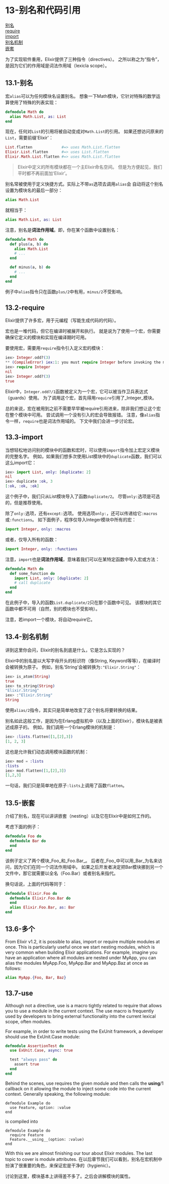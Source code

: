 13-别名和代码引用
=================
[别名](#131-%E5%88%AB%E5%90%8D)    
[require](#132-require)    
[import](#133-import)    
[别名机制](#134-%E5%88%AB%E5%90%8D%E6%9C%BA%E5%88%B6)    
[嵌套](#135-%E5%B5%8C%E5%A5%97)   

为了实现软件重用，Elixir提供了三种指令（directives）。
之所以称之为“指令”，是因为它们的作用域是词法作用域（lexicla scope）。

## 13.1-别名
宏```alias```可以为任何模块名设置别名。
想象一下Math模块，它针对特殊的数学运算使用了特殊的列表实现：
```elixir
defmodule Math do
  alias Math.List, as: List
end
```   

现在，任何对```List```的引用将被自动变成对```Math.List```的引用。
如果还想访问原来的```List```，需要前缀'Elixir'：
```elixir
List.flatten             #=> uses Math.List.flatten
Elixir.List.flatten      #=> uses List.flatten
Elixir.Math.List.flatten #=> uses Math.List.flatten
```

>Elixir中定义的所有模块都在一个主Elixir命名空间。
但是为方便起见，我们平时都不再前面加‘Elixir’。

别名常被使用于定义快捷方式。实际上不带```as```选项去调用```alias```会
自动将这个别名设置为模块名的最后一部分：
```elixir
alias Math.List
```
就相当于：
```elixir
alias Math.List, as: List
```

注意，别名是**词法作用域**。即，你在某个函数中设置别名：
```elixir
defmodule Math do
  def plus(a, b) do
    alias Math.List
    # ...
  end

  def minus(a, b) do
    # ...
  end
end
```
例子中```alias```指令只在函数```plus/2```中有用，```minus/2```不受影响。

## 13.2-require
Elixir提供了许多宏，用于元编程（写能生成代码的代码）。

宏也是一堆代码，但它在编译时被展开和执行。
就是说为了使用一个宏，你需要确保它定义的模块和实现在编译期时可用。   

要使用宏，需要用```require```指令引入定义宏的模块：
```elixir
iex> Integer.odd?(3)
** (CompileError) iex:1: you must require Integer before invoking the macro Integer.odd?/1
iex> require Integer
nil
iex> Integer.odd?(3)
true
```

Elixir中，```Integer.odd?/1```函数被定义为一个宏，它可以被当作卫兵表达式（guards）使用。
为了调用这个宏，首先得用```require```引用了_Integer_模块。   

总的来说，宏在被用到之前不需要早早被require引用进来，除非我们想让这个宏在整个模块中可用。
尝试调用一个没有引入的宏会导致报错。
注意，像```alias```指令一样，```require```也是词法作用域的。
下文中我们会进一步讨论宏。

## 13.3-import
当想轻松地访问别的模块中的函数和宏时，可以使用```import```指令加上宏定义模块的完整名字。
例如，如果我们想多次使用List模块中的```duplicate```函数，我们可以这么import它：
```elixir
iex> import List, only: [duplicate: 2]
nil
iex> duplicate :ok, 3
[:ok, :ok, :ok]
```

这个例子中，我们只从List模块导入了函数```duplicate/2```。
尽管```only:```选项是可选的，但是推荐使用。   

除了```only:```选项，还有```except:```选项。
使用选项```only:```，还可以传递给它```:macros```或```:functions```。
如下面例子，程序仅导入Integer模块中所有的宏：
```elixir
import Integer, only: :macros
```
或者，仅导入所有的函数：
```elixir
import Integer, only: :functions
```

注意，```import```也是**词法作用域**，意味着我们可以在某特定函数中导入宏或方法：
```elixir
defmodule Math do
  def some_function do
    import List, only: [duplicate: 2]
    # call duplicate
  end
end
```
在此例子中，导入的函数```List.duplicate/2```只在那个函数中可见。
该模块的其它函数中都不可用（自然，别的模块也不受影响）。

注意，若import一个模块，将自动require它。

## 13.4-别名机制
讲到这里你会问，Elixir的别名到底是什么，它是怎么实现的？   

Elixir中的别名是以大写字母开头的标识符（像String, Keyword等等），在编译时会被转换为原子。
例如，别名‘String’会被转换为```:"Elixir.String"```：
```elixir
iex> is_atom(String)
true
iex> to_string(String)
"Elixir.String"
iex> :"Elixir.String"
String
```

使用```alias/2```指令，其实只是简单地改变了这个别名将要转换的结果。

别名如此这般工作，是因为在Erlang虚拟机中（以及上面的Elixir），模块名是被表述成原子的。
例如，我们调用一个Erlang模块的机制是：
```elixir
iex> :lists.flatten([1,[2],3])
[1, 2, 3]
```

这也是允许我们动态调用模块函数的机制：
```elixir
iex> mod = :lists
:lists
iex> mod.flatten([1,[2],3])
[1,2,3]
```
一句话，我们只是简单地在原子```:lists```上调用了函数```flatten```。

## 13.5-嵌套
介绍了别名，现在可以讲讲嵌套（nesting）以及它在Elixir中是如何工作的。

考虑下面的例子：
```elixir
defmodule Foo do
  defmodule Bar do
  end
end
```
该例子定义了两个模块_Foo_和_Foo.Bar_。
后者在_Foo_中可以用_Bar_为名来访问，因为它们在同一个词法作用域中。
如果之后开发者决定把Bar模块挪到另一个文件中，那它就需要以全名（Foo.Bar）或者别名来指代。

换句话说，上面的代码等同于：
```elixir
defmodule Elixir.Foo do
  defmodule Elixir.Foo.Bar do
  end
  alias Elixir.Foo.Bar, as: Bar
end
```
## 13.6-多个
From Elixir v1.2, it is possible to alias, import or require multiple modules at once. This is particularly useful once we start nesting modules, which is very common when building Elixir applications. For example, imagine you have an application where all modules are nested under MyApp, you can alias the modules MyApp.Foo, MyApp.Bar and MyApp.Baz at once as follows:

```elixir
alias MyApp.{Foo, Bar, Baz}
```
## 13.7-use
Although not a directive, use is a macro tightly related to require that allows you to use a module in the current context. The use macro is frequently used by developers to bring external functionality into the current lexical scope, often modules.

For example, in order to write tests using the ExUnit framework, a developer should use the ExUnit.Case module:
```elixir
defmodule AssertionTest do
  use ExUnit.Case, async: true

  test "always pass" do
    assert true
  end
end
```
Behind the scenes, use requires the given module and then calls the __using__/1 callback on it allowing the module to inject some code into the current context. Generally speaking, the following module:
```exlixir
defmodule Example do
  use Feature, option: :value
end
```
is compiled into
```exlixir
defmodule Example do
  require Feature
  Feature.__using__(option: :value)
end
```
With this we are almost finishing our tour about Elixir modules. The last topic to cover is module attributes.
在以后章节我们可以看到，别名在宏机制中扮演了很重要的角色，来保证宏是干净的（hygienic）。

讨论到这里，模块基本上讲得差不多了。之后会讲解模块的属性。
